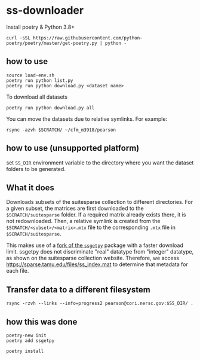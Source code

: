 # ss-downloader

Install poetry & Python 3.8+

```
curl -sSL https://raw.githubusercontent.com/python-poetry/poetry/master/get-poetry.py | python -
```

## how to use

```
source load-env.sh
poetry run python list.py
poetry run python download.py <dataset name>
```

To download all datasets
```
poetry run python download.py all
```

You can move the datasets due to relative symlinks. For example:

```
rsync -azvh $SCRATCH/ ~/cfm_m3918/pearson
```

## how to use (unsupported platform)

set `SS_DIR` environment variable to the directory where you want the dataset folders to be generated.

## What it does

Downloads subsets of the suitesparse collection to different directories.
For a given subset, the matrices are first downloaded to the `$SCRATCH/suitesparse` folder. If a required matrix already exists there, it is not redownloaded.
Then, a relative symlink is created from the `$SCRATCH/<subset>/<matrix>.mtx` file to the corresponding `.mtx` file in `$SCRATCH/suitesparse`.

This makes use of a [fork of the `ssgetpy`](github.com/cwpearson/ssgetpy) package with a faster download limit.
ssgetpy does not discriminate "real" datatype from "integer" datatype, as shown on the suitesparse collection website.
Therefore, we access https://sparse.tamu.edu/files/ss_index.mat to determine that metadata for each file.

## Transfer data to a different filesystem

```
rsync -rzvh --links --info=progress2 pearson@cori.nersc.gov:$SS_DIR/ .
```

## how this was done

```
poetry-new init
poetry add ssgetpy
```

```
poetry install
```
